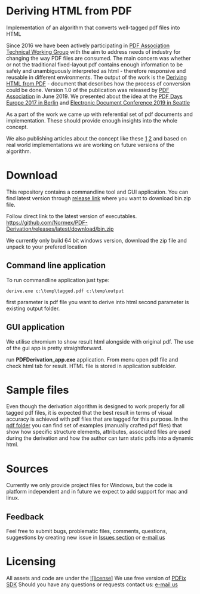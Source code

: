 # Deriving HTML from PDF

Implementation of an algorithm that converts well-tagged pdf files into HTML

Since 2016 we have been actively participating in [PDF Association Technical Working Group](https://www.pdfa.org/community/next-generation-pdf-technical-working-group/) with the aim to address needs of industry for changing the way PDF files are consumed. The main concern was whether or not the traditional fixed-layout pdf contains enough information to be safely and unambiguously interpreted as html - therefore responsive and reusable in different environments.
The output of the work is the [Deriving HTML from PDF](https://www.pdfa.org/resource/deriving-html-from-pdf/) - document that describes how the process of conversion could be done. Version 1.0 of the publication was released by [PDF Association](https://www.pdfa.org) in June 2019.
We presented about the idea at the [PDF Days Europe 2017 in Berlin](https://www.youtube.com/watch?v=cFr7SI8pMZk) and [Electronic Document Conference 2019 in Seattle](https://www.youtube.com/watch?v=hTh7KIYvj0E&list=PLfGR40SWnakjHir089hAtNZUF7pOXmW6r&index=17)

As a part of the work we came up with referential set of pdf documents and implementation. These should provide enough insights into the whole concept.

We also publishing articles about the concept like these [1](https://www.pdfa.org/pdf-on-the-web-then-and-now/) [2](https://www.pdfa.org/deriving-html-from-pdf-an-algorithm/) and based on real world implementations we are working on future versions of the algorithm.


# Download
This repository contains a commandline tool and GUI application. You can find latest version through [release link](https://github.com/Normex/PDF-Derivation/releases) where you want to download bin.zip file.

Follow direct link to the latest version of executables.
https://github.com/Normex/PDF-Derivation/releases/latest/download/bin.zip

We currently only build 64 bit windows version, download the zip file and unpack to your prefered location

## Command line application

To run commandline application just type:

```batch
derive.exe c:\temp\tagged.pdf c:\temp\output
``` 
first parameter is pdf file you want to derive into html
second parameter is existing output folder.

## GUI application

We utilise chromium to show result html alongside with original pdf. The use of the gui app is pretty straightforward. 

run <b>PDFDerivation_app.exe</b> application. From menu open pdf file and check html tab for result. HTML file is stored in application subfolder.


# Sample files

Even though the derivation algorithm is designed to work properly for all tagged pdf files, it is expected that the best result in terms of visual accuracy is achieved with pdf files that are tagged for this purpose. In the [pdf folder](https://github.com/Normex/PDF-Derivation/blob/master/pdf) you can find set of examples (manually crafted pdf files) that show how specific structure elements, attributes, associated files are used during the derivation and how the author can turn static pdfs into a dynamic html. 

# Sources

Currently we only provide project files for Windows, but the code is platform independent and in future we expect to add support for mac and linux. 

## Feedback

Feel free to submit bugs, problematic files, comments, questions, suggestions by creating new issue in [Issues section](https://github.com/Normex/PDF-Derivation/issues) or [e-mail us](mailto:pdf-derivation@digitaldocuments.org) 

# Licensing
All assets and code are under the [![license]](https://github.com/Normex/PDF-Derivation/blob/master/LICENSE)
We use free version of [PDFix SDK](http://https.pdfix.net/) 
Should you have any questions or requests contact us: [e-mail us](mailto:pdf-derivation@digitaldocuments.org)




